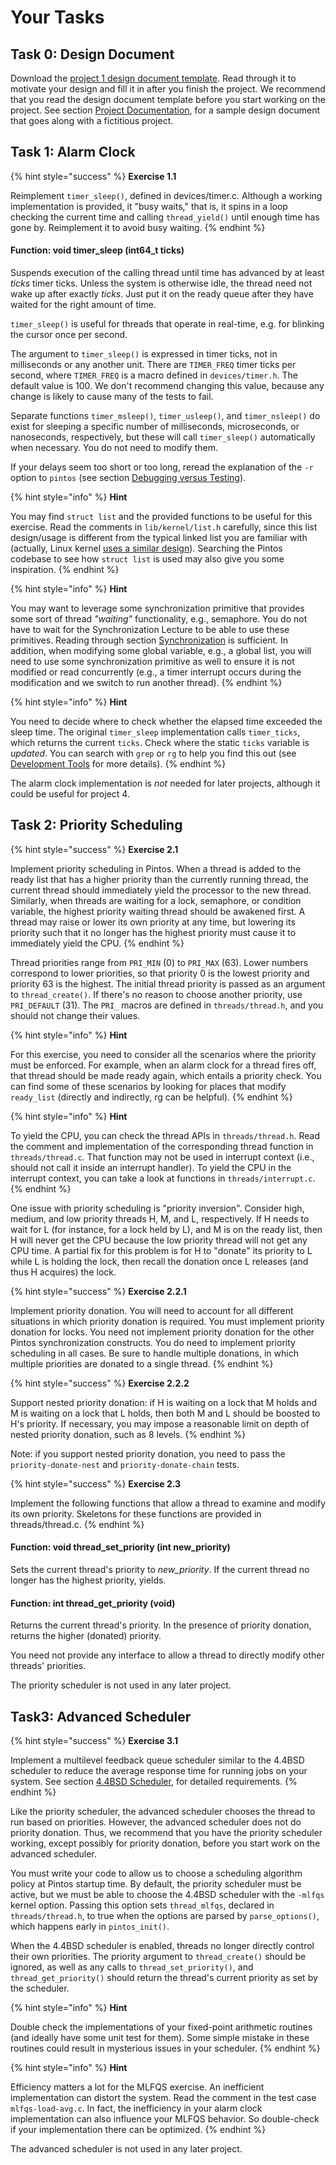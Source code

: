 # Your Tasks

## Task 0: Design Document

Download the [project 1 design document template](https://github.com/PKU-OS/sp22/blob/main/assets/docs-template/p1.md). Read through it to motivate your design and fill it in after you finish the project. We recommend that you read the design document template before you start working on the project. See section [Project Documentation](../../appendix/project-documentation.md), for a sample design document that goes along with a fictitious project.

## Task 1: Alarm Clock

{% hint style="success" %}
**Exercise 1.1**

Reimplement `timer_sleep()`, defined in devices/timer.c. Although a working implementation is provided, it "busy waits," that is, it spins in a loop checking the current time and calling `thread_yield()` until enough time has gone by. Reimplement it to avoid busy waiting.
{% endhint %}

#### Function: void **timer\_sleep** (int64\_t ticks)

Suspends execution of the calling thread until time has advanced by at least _ticks_ timer ticks. Unless the system is otherwise idle, the thread need not wake up after exactly _ticks_. Just put it on the ready queue after they have waited for the right amount of time.

`timer_sleep()` is useful for threads that operate in real-time, e.g. for blinking the cursor once per second.

The argument to `timer_sleep()` is expressed in timer ticks, not in milliseconds or any another unit. There are `TIMER_FREQ` timer ticks per second, where `TIMER_FREQ` is a macro defined in `devices/timer.h`. The default value is 100. We don't recommend changing this value, because any change is likely to cause many of the tests to fail.

Separate functions `timer_msleep()`, `timer_usleep()`, and `timer_nsleep()` do exist for sleeping a specific number of milliseconds, microseconds, or nanoseconds, respectively, but these will call `timer_sleep()` automatically when necessary. You do not need to modify them.

If your delays seem too short or too long, reread the explanation of the `-r` option to `pintos` (see section [Debugging versus Testing](../../getting-started/debug-and-test/#debugging-versus-testing)).

{% hint style="info" %}
**Hint**

You may find `struct list` and the provided functions to be useful for this exercise. Read the comments in `lib/kernel/list.h` carefully, since this list design/usage is different from the typical linked list you are familiar with (actually, Linux kernel [uses a similar design](https://0xax.gitbooks.io/linux-insides/content/DataStructures/linux-datastructures-1.html)). Searching the Pintos codebase to see how `struct list` is used may also give you some inspiration.
{% endhint %}

{% hint style="info" %}
**Hint**

You may want to leverage some synchronization primitive that provides some sort of thread _"waiting"_ functionality, e.g., semaphore. You do not have to wait for the Synchronization Lecture to be able to use these primitives. Reading through section [Synchronization](../../appendix/reference-guide/synchronization.md) is sufficient. In addition, when modifying some global variable, e.g., a global list, you will need to use some synchronization primitive as well to ensure it is not modified or read concurrently (e.g., a timer interrupt occurs during the modification and we switch to run another thread).
{% endhint %}

{% hint style="info" %}
**Hint**

You need to decide where to check whether the elapsed time exceeded the sleep time. The original `timer_sleep` implementation calls `timer_ticks`, which returns the current `ticks`. Check where the static `ticks` variable is _updated_. You can search with `grep` or `rg` to help you find this out (see [Development Tools](../../appendix/development-tools.md) for more details).
{% endhint %}

The alarm clock implementation is _not_ needed for later projects, although it could be useful for project 4.

## Task 2: Priority Scheduling

{% hint style="success" %}
**Exercise 2.1**

Implement priority scheduling in Pintos. When a thread is added to the ready list that has a higher priority than the currently running thread, the current thread should immediately yield the processor to the new thread. Similarly, when threads are waiting for a lock, semaphore, or condition variable, the highest priority waiting thread should be awakened first. A thread may raise or lower its own priority at any time, but lowering its priority such that it no longer has the highest priority must cause it to immediately yield the CPU.
{% endhint %}

Thread priorities range from `PRI_MIN` (0) to `PRI_MAX` (63). Lower numbers correspond to lower priorities, so that priority 0 is the lowest priority and priority 63 is the highest. The initial thread priority is passed as an argument to `thread_create()`. If there's no reason to choose another priority, use `PRI_DEFAULT` (31). The `PRI_` macros are defined in `threads/thread.h`, and you should not change their values.

{% hint style="info" %}
**Hint**

For this exercise, you need to consider all the scenarios where the priority must be enforced. For example, when an alarm clock for a thread fires off, that thread should be made ready again, which entails a priority check. You can find some of these scenarios by looking for places that modify `ready_list` (directly and indirectly, rg can be helpful).
{% endhint %}

{% hint style="info" %}
**Hint**

To yield the CPU, you can check the thread APIs in `threads/thread.h`. Read the comment and implementation of the corresponding thread function in `threads/thread.c`. That function may not be used in interrupt context (i.e., should not call it inside an interrupt handler). To yield the CPU in the interrupt context, you can take a look at functions in `threads/interrupt.c`.&#x20;
{% endhint %}

One issue with priority scheduling is "priority inversion". Consider high, medium, and low priority threads H, M, and L, respectively. If H needs to wait for L (for instance, for a lock held by L), and M is on the ready list, then H will never get the CPU because the low priority thread will not get any CPU time. A partial fix for this problem is for H to "donate" its priority to L while L is holding the lock, then recall the donation once L releases (and thus H acquires) the lock.

{% hint style="success" %}
**Exercise 2.2.1**

Implement priority donation. You will need to account for all different situations in which priority donation is required. You must implement priority donation for locks. You need not implement priority donation for the other Pintos synchronization constructs. You do need to implement priority scheduling in all cases. Be sure to handle multiple donations, in which multiple priorities are donated to a single thread.
{% endhint %}

{% hint style="success" %}
**Exercise 2.2.2**

Support nested priority donation: if H is waiting on a lock that M holds and M is waiting on a lock that L holds, then both M and L should be boosted to H's priority. If necessary, you may impose a reasonable limit on depth of nested priority donation, such as 8 levels.
{% endhint %}

Note: if you support nested priority donation, you need to pass the `priority-donate-nest` and `priority-donate-chain` tests.

{% hint style="success" %}
**Exercise 2.3**

Implement the following functions that allow a thread to examine and modify its own priority. Skeletons for these functions are provided in threads/thread.c.
{% endhint %}

#### Function: void **thread\_set\_priority** (int new\_priority)

Sets the current thread's priority to _new\_priority_. If the current thread no longer has the highest priority, yields.

#### Function: int **thread\_get\_priority** (void)

Returns the current thread's priority. In the presence of priority donation, returns the higher (donated) priority.

You need not provide any interface to allow a thread to directly modify other threads' priorities.

The priority scheduler is not used in any later project.

## Task3: Advanced Scheduler

{% hint style="success" %}
**Exercise 3.1**

Implement a multilevel feedback queue scheduler similar to the 4.4BSD scheduler to reduce the average response time for running jobs on your system. See section [4.4BSD Scheduler](../../appendix/4.4bsd-scheduler.md), for detailed requirements.
{% endhint %}

Like the priority scheduler, the advanced scheduler chooses the thread to run based on priorities. However, the advanced scheduler does not do priority donation. Thus, we recommend that you have the priority scheduler working, except possibly for priority donation, before you start work on the advanced scheduler.

You must write your code to allow us to choose a scheduling algorithm policy at Pintos startup time. By default, the priority scheduler must be active, but we must be able to choose the 4.4BSD scheduler with the `-mlfqs` kernel option. Passing this option sets `thread_mlfqs`, declared in `threads/thread.h`, to true when the options are parsed by `parse_options()`, which happens early in `pintos_init()`.

When the 4.4BSD scheduler is enabled, threads no longer directly control their own priorities. The priority argument to `thread_create()` should be ignored, as well as any calls to `thread_set_priority()`, and `thread_get_priority()` should return the thread's current priority as set by the scheduler.

{% hint style="info" %}
**Hint**

Double check the implementations of your fixed-point arithmetic routines (and ideally have some unit test for them). Some simple mistake in these routines could result in mysterious issues in your scheduler.
{% endhint %}

{% hint style="info" %}
**Hint**

Efficiency matters a lot for the MLFQS exercise. An inefficient implementation can distort the system. Read the comment in the test case `mlfqs-load-avg.c`. In fact, the inefficiency in your alarm clock implementation can also influence your MLFQS behavior. So double-check if your implementation there can be optimized.
{% endhint %}

The advanced scheduler is not used in any later project.
